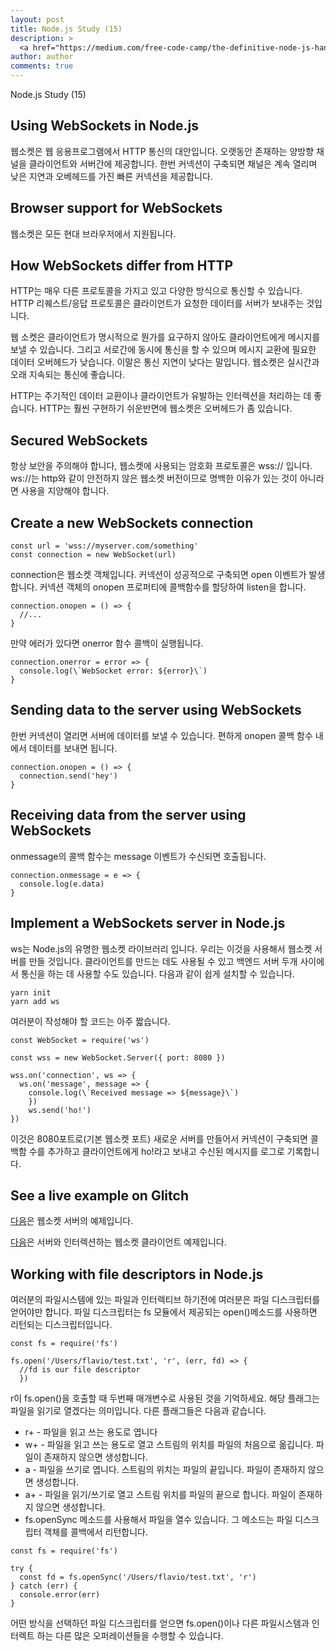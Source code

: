 ```yaml
---
layout: post
title: Node.js Study (15)
description: >
  <a href="https://medium.com/free-code-camp/the-definitive-node-js-handbook-6912378afc6e">학습자료링크</a>
author: author
comments: true
---
```

Node.js Study (15)

## Using WebSockets in Node.js
웹소켓은 웹 응용프로그램에서 HTTP 통신의 대안입니다. 오랫동안 존재하는 양방향 채널을 클라이언트와 서버간에 제공합니다. 한번 커넥션이 구축되면 채널은 계속 열리며 낮은 지연과 오베헤드를 가진 빠른 커넥션을 제공합니다.

## Browser support for WebSockets
웹소켓은 모든 현대 브라우저에서 지원됩니다.

## How WebSockets differ from HTTP
HTTP는 매우 다른 프로토콜을 가지고 있고 다양한 방식으로 통신할 수 있습니다. HTTP 리퀘스트/응답 프로토콜은 클라이언트가 요청한 데이터를 서버가 보내주는 것입니다.

웹 소켓은 클라이언트가 명시적으로 뭔가를 요구하지 않아도 클라이언트에게 메시지를 보낼 수 있습니다. 그리고 서로간에 동시에 통신을 할 수 있으며 메시지 교환에 필요한 데이터 오버헤드가 낮습니다. 이말은 통신 지연이 낮다는 말입니다. 웹소켓은 실시간과 오래 지속되는 통신에 좋습니다.

HTTP는 주기적인 데이터 교환이나 클라이언트가 유발하는 인터렉션을 처리하는 데 좋습니다. HTTP는 훨씬 구현하기 쉬운반면에 웹소켓은 오버헤드가 좀 있습니다.

## Secured WebSockets
항상 보안을 주의해야 합니다, 웹소켓에 사용되는 암호화 프로토콜은 wss:// 입니다. ws://는 http와 같이 안전하지 않은 웹소켓 버전이므로 명백한 이유가 있는 것이 아니라면 사용을 지양해야 합니다.

## Create a new WebSockets connection
```
const url = 'wss://myserver.com/something'
const connection = new WebSocket(url)
```
connection은 웹소켓 객체입니다. 커넥션이 성공적으로 구축되면 open 이벤트가 발생합니다. 커넥션 객체의 onopen 프로퍼티에 콜백함수를 할당하여 listen을 합니다.
```
connection.onopen = () => {
  //...
}
```
만약 에러가 있다면 onerror 함수 콜백이 실행됩니다.
```
connection.onerror = error => {
  console.log(\`WebSocket error: ${error}\`)
}
```

## Sending data to the server using WebSockets
한번 커넥션이 열리면 서버에 데이터를 보낼 수 있습니다. 편하게 onopen 콜백 함수 내에서 데이터를 보내면 됩니다.
```
connection.onopen = () => {
  connection.send('hey')
}
```

## Receiving data from the server using WebSockets
onmessage의 콜백 함수는 message 이벤트가 수신되면 호출됩니다.
```
connection.onmessage = e => {
  console.log(e.data)
}
```

## Implement a WebSockets server in Node.js
ws는 Node.js의 유명한 웹소켓 라이브러리 입니다. 우리는 이것을 사용해서 웹소켓 서버를 만들 것입니다. 클라이언트를 만드는 데도 사용될 수 있고 백엔드 서버 두개 사이에서 통신을 하는 데 사용할 수도 있습니다. 다음과 같이 쉽게 설치할 수 있습니다.
```
yarn init
yarn add ws
```
여러분이 작성해야 할 코드는 아주 짧습니다.
```
const WebSocket = require('ws')

const wss = new WebSocket.Server({ port: 8080 })

wss.on('connection', ws => {
  ws.on('message', message => {
    console.log(\`Received message => ${message}\`)
    })
    ws.send('ho!')
})
```
이것은 8080포트로(기본 웹소켓 포트) 새로운 서버를 만들어서 커넥션이 구축되면 콜백함 수를 추가하고 클라이언트에게 ho!라고 보내고 수신된 메시지를 로그로 기록합니다.

## See a live example on Glitch
<a href="https://glitch.com/edit/#!/flavio-websockets-server-example">다음</a>은 웹소켓 서버의 예제입니다.

<a href="https://glitch.com/edit/#!/flavio-websockets-client-example">다음</a>은 서버와 인터렉션하는 웹소켓 클라이언트 예제입니다.

## Working with file descriptors in Node.js
여러분의 파일시스템에 있는 파일과 인터렉티브 하기전에 여러분은 파일 디스크립터를 얻어야만 합니다. 파일 디스크립터는 fs 모듈에서 제공되는 open()메소드를 사용하면 리턴되는 디스크립터입니다.
```
const fs = require('fs')

fs.open('/Users/flavio/test.txt', 'r', (err, fd) => {
  //fd is our file descriptor
  })
```
r이 fs.open()을 호출할 때 두번째 매개변수로 사용된 것을 기억하세요. 해당 플래그는 파일을 읽기로 열겠다는 의미입니다. 다른 플래그들은 다음과 같습니다.
* r+ - 파일을 읽고 쓰는 용도로 엽니다
* w+ - 파일을 읽고 쓰는 용도로 열고 스트림의 위치를 파일의 처음으로 옮깁니다. 파일이 존재하지 않으면 생성합니다.
* a - 파일을 쓰기로 엽니다. 스트림의 위치는 파일의 끝입니다. 파일이 존재하지 않으면 생성합니다.
* a+ - 파일을 읽기/쓰기로 열고 스트림 위치를 파일의 끝으로 합니다. 파일이 존재하지 않으면 생성합니다.
* fs.openSync 메소드를 사용해서 파일을 열수 있습니다. 그 메소드는 파일 디스크립터 객체를 콜백에서 리턴합니다.

```
const fs = require('fs')

try {
  const fd = fs.openSync('/Users/flavio/test.txt', 'r')
} catch (err) {
  console.error(err)
}
```
어떤 방식을 선택하던 파일 디스크립터를 얻으면 fs.open()이나 다른 파일시스템과 인터렉트 하는 다른 많은 오퍼레이션들을 수행할 수 있습니다.
